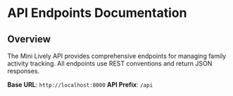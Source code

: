 
# API Endpoints Documentation

## Overview
The Mini Lively API provides comprehensive endpoints for managing family activity tracking. All endpoints use REST conventions and return JSON responses.

**Base URL**: `http://localhost:8000`
**API Prefix**: `/api`
